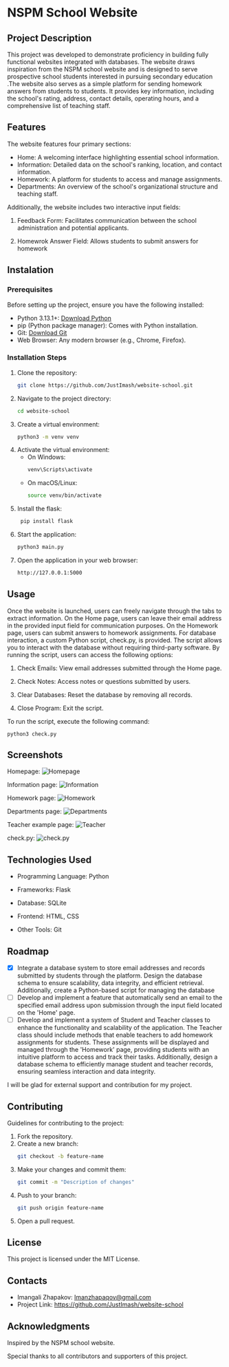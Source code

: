# NSPM School Website
## Project Description

This project was developed to demonstrate proficiency in building fully functional websites integrated with databases. The website draws inspiration from the NSPM school website and is designed to serve prospective school students interested in pursuing secondary education .The website also serves as a simple platform for sending homework answers from students to students. It provides key information, including the school's rating, address, contact details, operating hours, and a comprehensive list of teaching staff.

## Features
The website features four primary sections:
+ Home: A welcoming interface highlighting essential school information.
+ Information: Detailed data on the school's ranking, location, and contact information.
+ Homework: A platform for students to access and manage assignments.
+ Departments: An overview of the school's organizational structure and teaching staff.

Additionally, the website includes two interactive input fields:

1) Feedback Form: Facilitates communication between the school administration and potential applicants.

2) Homewrok Answer Field: Allows students to submit answers for homework

## Instalation
### Prerequisites
Before setting up the project, ensure you have the following installed:
+ Python 3.13.1+: [Download Python](https://www.python.org/downloads/)
+ pip (Python package manager): Comes with Python installation.
+ Git: [Download Git](https://git-scm.com)
+ Web Browser: Any modern browser (e.g., Chrome, Firefox).

### Installation Steps
1) Clone the repository:
    ```bash
    git clone https://github.com/JustImash/website-school.git
2) Navigate to the project directory:
   ```bash
   cd website-school
3) Create a virtual environment:
    ```bash
    python3 -m venv venv
4) Activate the virtual environment:
   + On Windows:
        ```bash
        venv\Scripts\activate
   + On macOS/Linux:
        ```bash
        source venv/bin/activate
5) Install the flask:  
   ```bash
    pip install flask
6) Start the application:
   ```bash
   python3 main.py
7) Open the application in your web browser:
   ```bash
   http://127.0.0.1:5000

## Usage
Once the website is launched, users can freely navigate through the tabs to extract information. On the Home page, users can leave their email address in the provided input field for communication purposes. On the Homework page, users can submit answers to homework assignments.
For database interaction, a custom Python script, check.py, is provided. The script allows you to interact with the database without requiring third-party software. By running the script, users can access the following options:

1) Check Emails: View email addresses submitted through the Home page.

2) Check Notes: Access notes or questions submitted by users.

3) Clear Databases: Reset the database by removing all records.

4) Close Program: Exit the script.

To run the script, execute the following command:

```python3 check.py```

## Screenshots
Homepage:
![Homepage](screenshots/homepage.png)

Information page:
![Information](screenshots/information.png)

Homework page:
![Homework](screenshots/homework.png)

Departments page:
![Departments](screenshots/departments.png)

Teacher example page:
![Teacher](screenshots/teacher.png)

check.py:
![check.py](screenshots/check_py.png)

## Technologies Used

+ Programming Language: Python

+ Frameworks: Flask

+ Database: SQLite

+ Frontend: HTML, CSS

+ Other Tools: Git

## Roadmap

- [X] Integrate a database system to store email addresses and records submitted by students through the platform. Design the database schema to ensure scalability, data integrity, and efficient retrieval. Additionally, create a Python-based script for managing the database
- [ ] Develop and implement a feature that automatically send an email to the specified email address upon submission through the input field located on the 'Home' page. 
- [ ] Develop and implement a system of Student and Teacher classes to enhance the functionality and scalability of the application. The Teacher class should include methods that enable teachers to add homework assignments for students. These assignments will be displayed and managed through the 'Homework' page, providing students with an intuitive platform to access and track their tasks. Additionally, design a database schema to efficiently manage student and teacher records, ensuring seamless interaction and data integrity.

I will be glad for external support and contribution for my project.

## Contributing

Guidelines for contributing to the project:

1. Fork the repository.
2. Create a new branch:
   ```bash
   git checkout -b feature-name
3) Make your changes and commit them:
   ```bash
   git commit -m "Description of changes"
4) Push to your branch:
   ```bash 
   git push origin feature-name
5) Open a pull request.

## License

This project is licensed under the MIT License.

## Contacts
+ Imangali Zhapakov: Imanzhapaqov@gmail.com
+ Project Link: https://github.com/JustImash/website-school
## Acknowledgments

Inspired by the NSPM school website.

Special thanks to all contributors and supporters of this project.
